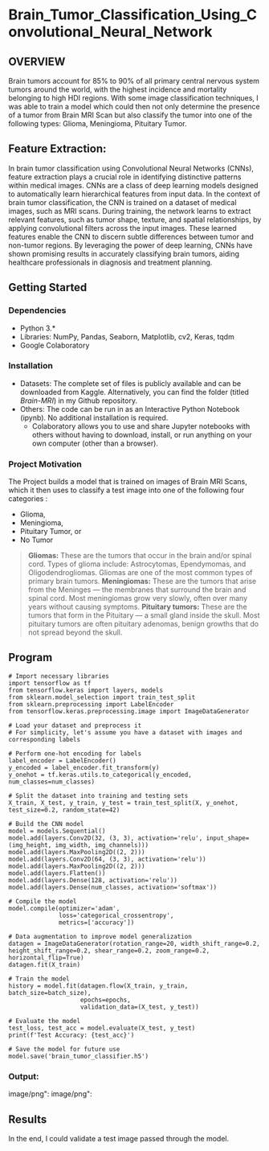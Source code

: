 # Brain_Tumor_Classification_Using_Convolutional_Neural_Network

## OVERVIEW <a name="overview"></a>
Brain tumors account for 85% to 90% of all primary central nervous system tumors around the world, with the highest incidence and mortality belonging to high HDI regions. With some image classification techniques, I was able to train a model which could then not only determine the presence of a tumor from Brain MRI Scan but also classify the tumor into one of the following types: Glioma, Meningioma, Pituitary Tumor.

## Feature Extraction:
In brain tumor classification using Convolutional Neural Networks (CNNs), feature extraction plays a crucial role in identifying distinctive patterns within medical images. CNNs are a class of deep learning models designed to automatically learn hierarchical features from input data. In the context of brain tumor classification, the CNN is trained on a dataset of medical images, such as MRI scans. During training, the network learns to extract relevant features, such as tumor shape, texture, and spatial relationships, by applying convolutional filters across the input images. These learned features enable the CNN to discern subtle differences between tumor and non-tumor regions. By leveraging the power of deep learning, CNNs have shown promising results in accurately classifying brain tumors, aiding healthcare professionals in diagnosis and treatment planning.

## Getting Started <a name="getting-started"></a>

### Dependencies <a name="dependencies"></a>
* Python 3.*
* Libraries: NumPy, Pandas, Seaborn, Matplotlib, cv2, Keras, tqdm
* Google Colaboratory

### Installation <a name="installation"></a>

* Datasets: The complete set of files is publicly available and can be downloaded from Kaggle. Alternatively, you can find the folder (titled _Brain-MRI_) in my Github repository.
* Others: The code can be run in as an Interactive Python Notebook (ipynb). No additional installation is required.
    - Colaboratory allows you to use and share Jupyter notebooks with others without having to download, install, or run anything on your own computer (other than a browser).

### Project Motivation <a name="project-motivation"></a>

The Project builds a model that is trained on images of Brain MRI Scans, which it then uses to classify a test image into one of the following four categories : 

* Glioma,
* Meningioma,
* Pituitary Tumor, or
* No Tumor

> **Gliomas:** These are the tumors that occur in the brain and/or spinal cord. Types of glioma include: Astrocytomas, Ependymomas, and Oligodendrogliomas. Gliomas are one of the most common types of primary brain tumors. 
> **Meningiomas:** These are the tumors that arise from the Meninges — the membranes that surround the brain and spinal cord. Most meningiomas grow very slowly, often over many years without causing symptoms. 
> **Pituitary tumors:** These are the tumors that form in the Pituitary — a small gland inside the skull. Most pituitary tumors are often pituitary adenomas, benign growths that do not spread beyond the skull.


## Program
```
# Import necessary libraries
import tensorflow as tf
from tensorflow.keras import layers, models
from sklearn.model_selection import train_test_split
from sklearn.preprocessing import LabelEncoder
from tensorflow.keras.preprocessing.image import ImageDataGenerator

# Load your dataset and preprocess it
# For simplicity, let's assume you have a dataset with images and corresponding labels

# Perform one-hot encoding for labels
label_encoder = LabelEncoder()
y_encoded = label_encoder.fit_transform(y)
y_onehot = tf.keras.utils.to_categorical(y_encoded, num_classes=num_classes)

# Split the dataset into training and testing sets
X_train, X_test, y_train, y_test = train_test_split(X, y_onehot, test_size=0.2, random_state=42)

# Build the CNN model
model = models.Sequential()
model.add(layers.Conv2D(32, (3, 3), activation='relu', input_shape=(img_height, img_width, img_channels)))
model.add(layers.MaxPooling2D((2, 2)))
model.add(layers.Conv2D(64, (3, 3), activation='relu'))
model.add(layers.MaxPooling2D((2, 2)))
model.add(layers.Flatten())
model.add(layers.Dense(128, activation='relu'))
model.add(layers.Dense(num_classes, activation='softmax'))

# Compile the model
model.compile(optimizer='adam',
              loss='categorical_crossentropy',
              metrics=['accuracy'])

# Data augmentation to improve model generalization
datagen = ImageDataGenerator(rotation_range=20, width_shift_range=0.2, height_shift_range=0.2, shear_range=0.2, zoom_range=0.2, horizontal_flip=True)
datagen.fit(X_train)

# Train the model
history = model.fit(datagen.flow(X_train, y_train, batch_size=batch_size),
                    epochs=epochs,
                    validation_data=(X_test, y_test))

# Evaluate the model
test_loss, test_acc = model.evaluate(X_test, y_test)
print(f'Test Accuracy: {test_acc}')

# Save the model for future use
model.save('brain_tumor_classifier.h5')

```
### Output:
image/png":
image/png":

## Results<a name="results"></a>

In the end, I could validate a test image passed through the model.
